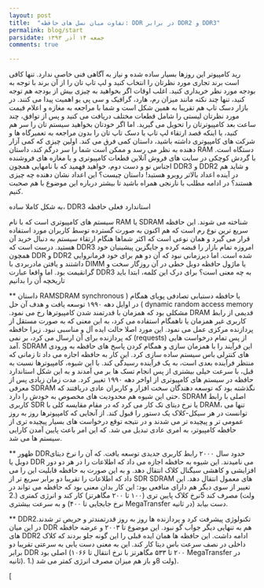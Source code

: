 ```yaml
---
layout: post
title:  "تفاوت میان نسل های حافظه: DDR در برابر DDR2 و DDR3"
permalink: blog/start
parsidate: جمعه ۱۴ آذر ۱۳۹۳
comments: true

---
```


رید کامپیوتر این روزها بسیار ساده شده و نیاز به آگاهی فنی خاصی ندارد. تنها کافی است برند تجاری مورد نظرتان را انتخاب کنید و لپ تاپ تان را از آن برند با توجه به بودجه مورد نظر خریداری کنید. اغلب اوقات اگر بخواهید به چیزی بیش از بودجه هم توجه کنید، تنها چند نکته مانند میزان رم، هارد، گرافیک و سی پی یو اهمیت پیدا می کنند.
در بازار دسک تاپ هم تقریبا به همین شکل است و شما با مراجعه به مغازه و اعلام قیمت مورد نظرتان لیستی را شامل قطعات مختلف دریافت می کنید و پس از توافق، چند ساعت بعد کامپیوترتان را تحویل می گیرید. اما اگر خودتان بخواهید سیستم تان را سر هم کنید، یا اینکه قصد ارتقاء لپ تاپ یا دسک تاپ تان را بدون مراجعه به تعمیرگاه ها و شرکت های کامپیوتری داشته باشید، داستان کمی فرق می کند.
اولین چیزی که کمی آزار دهنده به نظر می رسد و ممکن است شما را سر درگم کند، داستان RAM دستگاه است. با گردش کوچکی در سایت های فروش آنلاین قطعات کامپیوتری و یا مغازه های فروشنده اجناس نو و دست دوم، خواهید فهمید که با نامهایی همچون DDR3 و DDR2 و شاید هم در آینده اعداد بالاتر روبرو هستید! داستان چیست؟ این اعداد نشان دهنده چه چیزی هستند؟
در ادامه مطلب با نارنجی همراه باشید تا بیشتر درباره این موضوع با هم صحبت کنیم.

  به شکل کاملا ساده، DDR3 استاندارد فعلی حافظه

سیستم های کامپیوتری است که با نام RAM یا SDRAM شناخته می شوند. این حافظه سریع ترین نوع رم است که هم اکنون به صورت گسترده توسط کاربران مورد استفاده قرار می گیرد و همان نوعی است که اکثر شماها هنگام ارتقاء سیستم به دنبال خرید آن هستید. درست است که DDR3 امروزه تمام بازار را قبضه کرده و جایگزین پیشینیان خود همچون DDR و DDR2 شده است. اما دیرزمانی نبود که آن دو هم برای خود فرمانروایی داشتند و یافتن مادربردی با DIMM یا ماژول حافظه دوبل خطی در آن روزگار سخت و گرانقیمت بود.
اما واقعا عبارت DDR3 به چه معنی است؟ برای درک این کلمه، ابتدا باید تاریخچه آن را بدانیم



** داستان RAMSDRAM یا حافظه دستیابی تصادفی پویای همگام ‫(‬ ‫synchronous dynamic random access memory‬ ‫)‬ در اوایل دهه ۱۹۹۰ توسعه یافت و هدف آن حل مشکلی بود که همزمان با قدرتمند شدن کامپیوترها رخ می نمود‫.‬ DRAM قدیمی از رابط کاربری غیر همزمان یا ناهمگام استفاده می کرد، به این معنی که به صورت مستقل از پردازنده مرکزی عمل می نمود‫.‬ این مورد اصلا حالت ایده آل و مناسبی نبود. زیرا حافظه از پس تمام درخواست هایی ‫(requests)‬ که پردازنده برای آن ارسال می کرد، بر نمی آمد.
SDRAM این فرآیند را با همزمان سازی و همگام کردن پاسخ های حافظه به ورودی های کنترلی باس سیستم ساده سازی کرد. این کار به حافظه اجازه می داد تا زمانی که منتظر فرآینده بعدی است، به یک فرآینده رسیدگی کند‫.‬ با این شیوه، کامپیوترها نسبت به قبل، با سرعت خیلی بیشتری از پس انجام تسک ها بر می آمدند و به این شکل استاندارد حافظه در سیستم های کامپیوتری از اواخر دهه ۱۹۹۰ تغییر کرد‫.‬
مدت زمان زیادی پس از معرفی SDRAM نگذشته بود که توسعه دهندگان سخت افزار و کاربران عادی دریافتند که حتی این شیوه هم محدودیت های مخصوص به خودش را دارد. SDRAM اصلی با رابط کاربری SDR یا نرخ دیتای تک کار می کرد که در مقام مقایسه کلی با DRAM، تنها می توانست در هر سیکل-کلاک یک دستور را قبول کند. از آنجایی که کامپیوترها روز به روز عمومی تر و پیچیده تر می شدند و در نتیجه توقع درخواست های بسیار پیچیده تری از حافظه کامپیوتر، به امری عادی تبدیل می شد. که این امر باعث پایین آمدن کارایی سیستم ها می شد.

** ظهور DDRحدود سال ۲۰۰۰ رابط کاربری جدیدی توسعه یافت. که آن را نرخ دیتای دوبل یا DDR می نامیدند. این شیوه به حافظه اجازه می داد که اطلاعات را در هر دو دور افزایشی و کاهشی سیگنال کلاک انتقال دهد. و به این صورت به حافظه قابلیت این را می داد که اطلاعات را تقریبا دو برابر سریع تر از SDR SDRAM های معمول انتقال دهد.
این تغییر از سوی دیگر هم دارای منافعی بود: این کار بدان معنی بود که حافظه می تواند در نرخ کلاک پایین تری (۱۰۰ تا ۲۰۰ مگاهرتز) کار کند و انرژی کمتری (2‪.‬5 ولت) مصرف کند و به سرعت بیشتری (نرخ جابجایی تا ۴۰۰ MegaTransfer در ثانیه) دست بیابد.

** DDR2تکنولوژی پیشرفت کرد و پردازنده ها روز به روز قدرتمندتر و حریص تر شدند. در این میان DDR هم به تنهایی دیگر جواب گو نبود. این موضوع تا ۲۰۰۳ و عرضه حافظه های DDR2 ادامه داشت. این حافظه ها همان ایده قبلی را این گونه جلو بردند که کلاک داخلی در نصف سرعت باس دیتا کار کند. این به معنی دست یابی به سرعتی تقریبا دو برابر DDR اصلی بود (۲۰۰ تا ۵۳۳ مگاهرتز با نرخ انتقال تا ۱۰۶۶ MegaTransfer در ثانیه). و باز هم میزان مصرف انرژی کمتر می شد (1‪.‬8 ولت).




[fastshell]: http://toobaamiri.github.io/fastshell/
[jekyll]: http://jekyllrb.com/


[docs]: https://github.com/toobaamiri/fastshell/blob/master/docs/DOCS.md
[